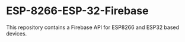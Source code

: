 # ESP-8266-ESP-32-Firebase
This repository contains a Firebase API for ESP8266 and ESP32 based devices.
